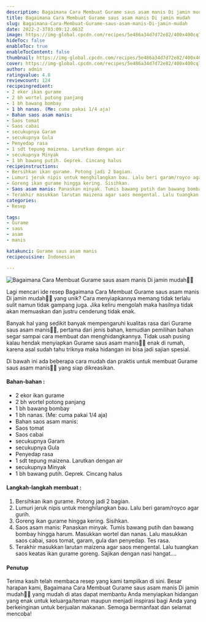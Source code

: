 ```yaml
---
description: Bagaimana Cara Membuat Gurame saus asam manis Di jamin mudah"
title: Bagaimana Cara Membuat Gurame saus asam manis Di jamin mudah
slug: Bagaimana-Cara-Membuat-Gurame-saus-asam-manis-Di-jamin-mudah
date: 2022-2-3T03:09:12.063Z
image: https://img-global.cpcdn.com/recipes/5e486a34d7d72e82/400x400cq70/photo.jpg
hideToc: false
enableToc: true
enableTocContent: false
thumbnail: https://img-global.cpcdn.com/recipes/5e486a34d7d72e82/400x400cq70/photo.jpg
cover: https://img-global.cpcdn.com/recipes/5e486a34d7d72e82/400x400cq70/photo.jpg
author: admin
ratingvalue: 4.8
reviewcount: 124
recipeingredient:
- 2 ekor ikan gurame
- 2 bh wortel potong panjang
- 1 bh bawang bombay
- 1 bh nanas. (Me: cuma pakai 1/4 aja)
- Bahan saos asam manis:
- Saos tomat
- Saos cabai
- secukupnya Garam
- secukupnya Gula
- Penyedap rasa
- 1 sdt tepung maizena. Larutkan dengan air
- secukupnya Minyak
- 1 bh bawang putih. Geprek. Cincang halus
recipeinstructions:
- Bersihkan ikan gurame. Potong jadi 2 bagian.
- Lumuri jeruk nipis untuk menghilangkan bau. Lalu beri garam/royco agar gurih.
- Goreng ikan gurame hingga kering. Sisihkan.
- Saos asam manis: Panaskan minyak. Tumis bawang putih dan bawang bombay hingga harum. Masukkan wortel dan nanas. Lalu masukkan saos cabai, saos tomat, garam, gula dan penyedap. Tes rasa.
- Terakhir masukkan larutan maizena agar saos mengental. Lalu tuangkan saos keatas ikan gurame goreng. Sajikan dengan nasi hangat....
categories:
- Resep

tags:
- Gurame
- saus
- asam
- manis

katakunci: Gurame saus asam manis
recipecuisine: Indonesian

---
```


![Bagaimana Cara Membuat Gurame saus asam manis Di jamin mudah👩‍🍳](https://img-global.cpcdn.com/recipes/5e486a34d7d72e82/400x400cq70/photo.jpg)

Lagi mencari ide resep Bagaimana Cara Membuat Gurame saus asam manis Di jamin mudah👩‍🍳 yang unik? Cara menyiapkannya memang tidak terlalu sulit namun tidak gampang juga. Jika keliru mengolah maka hasilnya tidak akan memuaskan dan justru cenderung tidak enak.

Banyak hal yang sedikit banyak mempengaruhi kualitas rasa dari Gurame saus asam manis👩‍🍳, pertama dari jenis bahan, kemudian pemilihan bahan segar sampai cara membuat dan menghidangkannya. Tidak usah pusing kalau hendak menyiapkan Gurame saus asam manis👩‍🍳 enak di rumah, karena asal sudah tahu triknya maka hidangan ini bisa jadi sajian spesial.

Di bawah ini ada beberapa cara mudah dan praktis untuk membuat Gurame saus asam manis👩‍🍳 yang siap dikreasikan.

<!--inarticleads1-->

#### Bahan-bahan :

- 2 ekor ikan gurame
- 2 bh wortel potong panjang
- 1 bh bawang bombay
- 1 bh nanas. (Me: cuma pakai 1/4 aja)
- Bahan saos asam manis:
- Saos tomat
- Saos cabai
- secukupnya Garam
- secukupnya Gula
- Penyedap rasa
- 1 sdt tepung maizena. Larutkan dengan air
- secukupnya Minyak
- 1 bh bawang putih. Geprek. Cincang halus

<!--inarticleads2-->

#### Langkah-langkah membuat :

1. Bersihkan ikan gurame. Potong jadi 2 bagian.
1. Lumuri jeruk nipis untuk menghilangkan bau. Lalu beri garam/royco agar gurih.
1. Goreng ikan gurame hingga kering. Sisihkan.
1. Saos asam manis: Panaskan minyak. Tumis bawang putih dan bawang bombay hingga harum. Masukkan wortel dan nanas. Lalu masukkan saos cabai, saos tomat, garam, gula dan penyedap. Tes rasa.
1. Terakhir masukkan larutan maizena agar saos mengental. Lalu tuangkan saos keatas ikan gurame goreng. Sajikan dengan nasi hangat....

#### Penutup

Terima kasih telah membaca resep yang kami tampilkan di sini. Besar harapan kami, Bagaimana Cara Membuat Gurame saus asam manis Di jamin mudah👩‍🍳 yang mudah di atas dapat membantu Anda menyiapkan hidangan yang enak untuk keluarga/teman maupun menjadi inspirasi bagi Anda yang berkeinginan untuk berjualan makanan. Semoga bermanfaat dan selamat mencoba!